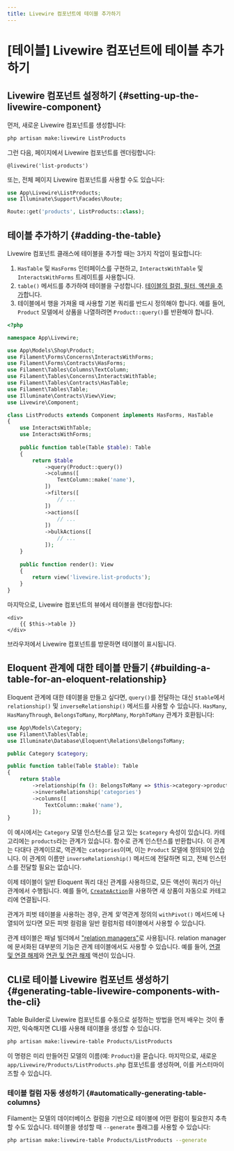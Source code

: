 ```yaml
---
title: Livewire 컴포넌트에 테이블 추가하기
---
```

# [테이블] Livewire 컴포넌트에 테이블 추가하기
## Livewire 컴포넌트 설정하기 {#setting-up-the-livewire-component}

먼저, 새로운 Livewire 컴포넌트를 생성합니다:

```bash
php artisan make:livewire ListProducts
```

그런 다음, 페이지에서 Livewire 컴포넌트를 렌더링합니다:

```blade
@livewire('list-products')
```

또는, 전체 페이지 Livewire 컴포넌트를 사용할 수도 있습니다:

```php
use App\Livewire\ListProducts;
use Illuminate\Support\Facades\Route;

Route::get('products', ListProducts::class);
```

## 테이블 추가하기 {#adding-the-table}

Livewire 컴포넌트 클래스에 테이블을 추가할 때는 3가지 작업이 필요합니다:

1) `HasTable` 및 `HasForms` 인터페이스를 구현하고, `InteractsWithTable` 및 `InteractsWithForms` 트레이트를 사용합니다.
2) `table()` 메서드를 추가하여 테이블을 구성합니다. [테이블의 컬럼, 필터, 액션을 추가](getting-started#columns)합니다.
3) 테이블에서 행을 가져올 때 사용할 기본 쿼리를 반드시 정의해야 합니다. 예를 들어, `Product` 모델에서 상품을 나열하려면 `Product::query()`를 반환해야 합니다.

```php
<?php

namespace App\Livewire;

use App\Models\Shop\Product;
use Filament\Forms\Concerns\InteractsWithForms;
use Filament\Forms\Contracts\HasForms;
use Filament\Tables\Columns\TextColumn;
use Filament\Tables\Concerns\InteractsWithTable;
use Filament\Tables\Contracts\HasTable;
use Filament\Tables\Table;
use Illuminate\Contracts\View\View;
use Livewire\Component;

class ListProducts extends Component implements HasForms, HasTable
{
    use InteractsWithTable;
    use InteractsWithForms;
    
    public function table(Table $table): Table
    {
        return $table
            ->query(Product::query())
            ->columns([
                TextColumn::make('name'),
            ])
            ->filters([
                // ...
            ])
            ->actions([
                // ...
            ])
            ->bulkActions([
                // ...
            ]);
    }
    
    public function render(): View
    {
        return view('livewire.list-products');
    }
}
```

마지막으로, Livewire 컴포넌트의 뷰에서 테이블을 렌더링합니다:

```blade
<div>
    {{ $this->table }}
</div>
```

브라우저에서 Livewire 컴포넌트를 방문하면 테이블이 표시됩니다.

## Eloquent 관계에 대한 테이블 만들기 {#building-a-table-for-an-eloquent-relationship}

Eloquent 관계에 대한 테이블을 만들고 싶다면, `query()`를 전달하는 대신 `$table`에서 `relationship()` 및 `inverseRelationship()` 메서드를 사용할 수 있습니다. `HasMany`, `HasManyThrough`, `BelongsToMany`, `MorphMany`, `MorphToMany` 관계가 호환됩니다:

```php
use App\Models\Category;
use Filament\Tables\Table;
use Illuminate\Database\Eloquent\Relations\BelongsToMany;

public Category $category;

public function table(Table $table): Table
{
    return $table
        ->relationship(fn (): BelongsToMany => $this->category->products())
        ->inverseRelationship('categories')
        ->columns([
            TextColumn::make('name'),
        ]);
}
```

이 예시에서는 `Category` 모델 인스턴스를 담고 있는 `$category` 속성이 있습니다. 카테고리에는 `products`라는 관계가 있습니다. 함수로 관계 인스턴스를 반환합니다. 이 관계는 다대다 관계이므로, 역관계는 `categories`이며, 이는 `Product` 모델에 정의되어 있습니다. 이 관계의 이름만 `inverseRelationship()` 메서드에 전달하면 되고, 전체 인스턴스를 전달할 필요는 없습니다.

이제 테이블이 일반 Eloquent 쿼리 대신 관계를 사용하므로, 모든 액션이 쿼리가 아닌 관계에서 수행됩니다. 예를 들어, [`CreateAction`](../actions/prebuilt-actions/create)을 사용하면 새 상품이 자동으로 카테고리에 연결됩니다.

관계가 피벗 테이블을 사용하는 경우, 관계 *및* 역관계 정의의 `withPivot()` 메서드에 나열되어 있다면 모든 피벗 컬럼을 일반 컬럼처럼 테이블에서 사용할 수 있습니다.

관계 테이블은 패널 빌더에서 ["relation managers"](../panels/resources/relation-managers#creating-a-relation-manager)로 사용됩니다. relation manager에 문서화된 대부분의 기능은 관계 테이블에서도 사용할 수 있습니다. 예를 들어, [연결 및 연결 해제](../panels/resources/relation-managers#attaching-and-detaching-records)와 [연관 및 연관 해제](../panels/resources/relation-managers#associating-and-dissociating-records) 액션이 있습니다.

## CLI로 테이블 Livewire 컴포넌트 생성하기 {#generating-table-livewire-components-with-the-cli}

Table Builder로 Livewire 컴포넌트를 수동으로 설정하는 방법을 먼저 배우는 것이 좋지만, 익숙해지면 CLI를 사용해 테이블을 생성할 수 있습니다.

```bash
php artisan make:livewire-table Products/ListProducts
```

이 명령은 미리 만들어진 모델의 이름(예: `Product`)을 묻습니다. 마지막으로, 새로운 `app/Livewire/Products/ListProducts.php` 컴포넌트를 생성하며, 이를 커스터마이즈할 수 있습니다.

### 테이블 컬럼 자동 생성하기 {#automatically-generating-table-columns}

Filament는 모델의 데이터베이스 컬럼을 기반으로 테이블에 어떤 컬럼이 필요한지 추측할 수도 있습니다. 테이블을 생성할 때 `--generate` 플래그를 사용할 수 있습니다:

```bash
php artisan make:livewire-table Products/ListProducts --generate
```
